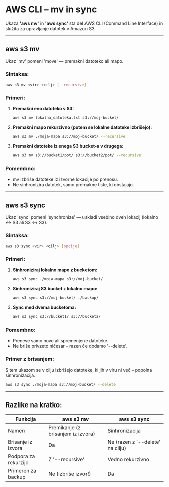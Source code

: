 # AWS CLI – mv in sync

Ukaza **'aws mv'** in **'aws sync'** sta del AWS CLI (Command Line Interface) in služita za upravljanje datotek v Amazon S3. 


---


## **aws s3 mv**

Ukaz 'mv' pomeni 'move' — premakni datoteko ali mapo.

### Sintaksa:
```bash
aws s3 mv <vir> <cilj> [--recursive]
```

### Primeri:

1. **Premakni eno datoteko v S3:**
   ```bash
   aws s3 mv lokalna_datoteka.txt s3://moj-bucket/
   ```

2. **Premakni mapo rekurzivno (potem se lokalne datoteke izbrišejo):**
   ```bash
   aws s3 mv ./moja-mapa s3://moj-bucket/ --recursive
   ```

3. **Premakni datoteke iz enega S3 bucket-a v drugega:**
   ```bash
   aws s3 mv s3://bucket1/pot/ s3://bucket2/pot/ --recursive
   ```

### Pomembno:
- mv izbriše datoteke iz izvorne lokacije po prenosu.
- Ne sinhronizira datotek, samo premakne tiste, ki obstajajo.


---


## **aws s3 sync**

Ukaz 'sync' pomeni 'synchronize' — uskladi vsebino dveh lokacij (lokalno ↔ S3 ali S3 ↔ S3).

### Sintaksa:
```bash
aws s3 sync <vir> <cilj> [opcije]
```

### Primeri:

1. **Sinhroniziraj lokalno mapo z bucketom:**
   ```bash
   aws s3 sync ./moja-mapa s3://moj-bucket/
   ```

2. **Sinhroniziraj S3 bucket z lokalno mapo:**
   ```bash
   aws s3 sync s3://moj-bucket/ ./backup/
   ```

3. **Sync med dvema bucketoma:**
   ```bash
   aws s3 sync s3://bucket1/ s3://bucket2/
   ```

### Pomembno:
- Prenese samo nove ali spremenjene datoteke.
- Ne briše privzeto ničesar – razen če dodamo '--delete'.

### Primer z brisanjem:
S tem ukazom se v cilju izbrišejo datoteke, ki jih v viru ni več – popolna sinhronizacija.
```bash
aws s3 sync ./moja-mapa s3://moj-bucket/ --delete
```


---


## Razlike na kratko:

| Funkcija             | aws s3 mv                             | aws s3 sync                         |
|----------------------|---------------------------------------|-------------------------------------|
| Namen                | Premikanje (z brisanjem iz izvora)    | Sinhronizacija                      |
| Brisanje iz izvora   | Da                                    | Ne (razen z '--delete' na cilju)    |
| Podpora za rekurzijo | Z '--recursive'                       | Vedno rekurzivno                    |
| Primeren za backup   | Ne (izbriše izvor!)                   |  Da                                 |
